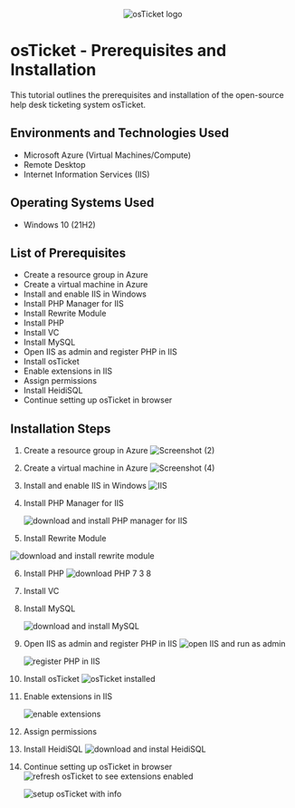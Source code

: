<p align="center">
<img src="https://i.imgur.com/Clzj7Xs.png" alt="osTicket logo"/>
</p>

<h1>osTicket - Prerequisites and Installation</h1>
This tutorial outlines the prerequisites and installation of the open-source help desk ticketing system osTicket.<br />



<h2>Environments and Technologies Used</h2>

- Microsoft Azure (Virtual Machines/Compute)
- Remote Desktop
- Internet Information Services (IIS)

<h2>Operating Systems Used </h2>

- Windows 10</b> (21H2)

<h2>List of Prerequisites</h2>

- Create a resource group in Azure
- Create a virtual machine in Azure
- Install and enable IIS in Windows
- Install PHP Manager for IIS
- Install Rewrite Module
- Install PHP
- Install VC
- Install MySQL
- Open IIS as admin and register PHP in IIS
- Install osTicket
- Enable extensions in IIS
- Assign permissions
- Install HeidiSQL
- Continue setting up osTicket in browser
  
<h2>Installation Steps</h2>

1. Create a resource group in Azure
  ![Screenshot (2)](https://github.com/meganhoose/osticket-prereqs/assets/142938638/337e422c-e06c-4ff0-80ed-cea8b97e9b6e)



2. Create a virtual machine in Azure
   ![Screenshot (4)](https://github.com/meganhoose/osticket-prereqs/assets/142938638/b4959e37-fda4-44be-a670-eadc51630a60)

   

3. Install and enable IIS in Windows
   ![IIS](https://github.com/meganhoose/osticket-prereqs/assets/142938638/d986d3fc-7171-4e45-9ac0-a866bd291706)





4. Install PHP Manager for IIS
   
   ![download and install PHP manager for IIS](https://github.com/meganhoose/osticket-prereqs/assets/142938638/3a561ab5-3122-4264-85cd-109113d32903)




   

5. Install Rewrite Module
   
 ![download and install rewrite module](https://github.com/meganhoose/osticket-prereqs/assets/142938638/69e1e252-4635-435a-b7f7-04f2693a1d1d)




6. Install PHP
  ![download PHP 7 3 8](https://github.com/meganhoose/osticket-prereqs/assets/142938638/3d8c0fa4-5b9d-4726-a12a-2c44845b65ce)


   

7. Install VC

  


8. Install MySQL

   ![download and install MySQL](https://github.com/meganhoose/osticket-prereqs/assets/142938638/9d91d008-14c5-4515-8511-810436066229)





9. Open IIS as admin and register PHP in IIS
    ![open IIS and run as admin](https://github.com/meganhoose/osticket-prereqs/assets/142938638/845f254e-4b2b-4cb1-8bfb-2c68409fc51a)
    
   ![register PHP in IIS](https://github.com/meganhoose/osticket-prereqs/assets/142938638/573fbad1-e936-43af-99c5-7dabeb97c8f1)



10. Install osTicket
    ![osTicket installed](https://github.com/meganhoose/osticket-prereqs/assets/142938638/99769039-c0ed-4b15-b9f6-c4c3779eef60)



11. Enable extensions in IIS
    
    ![enable extensions](https://github.com/meganhoose/osticket-prereqs/assets/142938638/02d974ad-085c-49d4-b743-953fd5a4895b)



12. Assign permissions






13. Install HeidiSQL
    ![download and instal HeidiSQL](https://github.com/meganhoose/osticket-prereqs/assets/142938638/1d608afe-cac5-4814-811b-789ffa53bbbb)





14. Continue setting up osTicket in browser
    ![refresh osTicket to see extensions enabled](https://github.com/meganhoose/osticket-prereqs/assets/142938638/a6fbc1e8-7aed-4f95-b90a-76dd29fa3a6a)

    ![setup osTicket with info](https://github.com/meganhoose/osticket-prereqs/assets/142938638/a0e6454d-4363-498c-b732-1119d37ec003)



    







